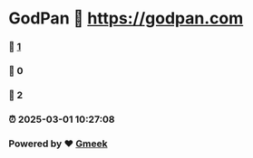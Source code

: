 # GodPan :link: https://godpan.com 
### :page_facing_up: [1](https://godpan.com/tag.html) 
### :speech_balloon: 0 
### :hibiscus: 2 
### :alarm_clock: 2025-03-01 10:27:08 
### Powered by :heart: [Gmeek](https://github.com/Meekdai/Gmeek)
